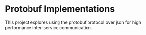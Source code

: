 # Protobuf Implementations 

This project explores using the protobuf protocol over json for high performance inter-service communication.